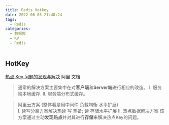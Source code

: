 ```yaml
---
title: Redis Hotkey
date: 2022-06-03 21:48:24
tags:
  - Redis
categories:
  - 数据库
  - KV
  - Redis
---
```


<p></p>
<!-- more -->

## HotKey


[热点 Key 问题的发现与解决](https://help.aliyun.com/document_detail/67252.html) 阿里 文档

> 通常的解决方案主要集中在对**客户端**和**Server端**进行相应的改造。 
> I. 服务端本地缓存.
> II. 服务端分布式缓存。

> 阿里云方案 (整体看是用中间件 负载均衡 水平扩展)   
> I. 读写分离方案解决热读
> 写 热备; 读 存储水平扩展
> II. 热点数据解决方案
> 该方案通过主动**发现热点**并对其进行**存储**来解决热点Key的问题。

